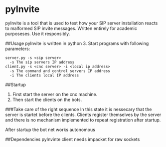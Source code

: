 pyInvite
==========
pyInvite is a tool that is used to test how your SIP server installation reacts to malformed SIP invite messages.
Written entirely for academic purposeses. Use it responsibly.

##Usage
pyInvite is written in python 3. Start programs with following parameters:
```
server.py -s <sip server>
  -s The sip servers IP address
client.py -s <cnc server> -i <local ip address>
  -s The command and control servers IP address
  -i The clients local IP address
```

##Startup
1. First start the server on the cnc machine. 
2. Then start the clients on the bots. 

###Take care of the right sequence
In this state it is nessecary that the server is startet before the clients. Clients register themselves by the server and there is no mechanism implemented to repeat registration after startup.

After startup the bot net works autonomous

##Dependencies
pyInvinte client needs impacket for raw sockets
